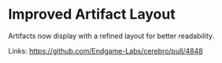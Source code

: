 # Improved Artifact Layout

Artifacts now display with a refined layout for better readability.

Links:
https://github.com/Endgame-Labs/cerebro/pull/4848
